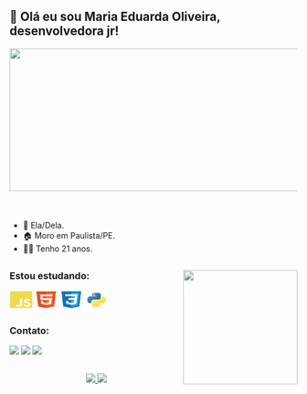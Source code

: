 ## 👋 Olá eu sou Maria Eduarda Oliveira, desenvolvedora jr!
<div align="center">
  <img width="700px" height="250px" src="https://user-images.githubusercontent.com/108241366/195879238-c392e4f4-87cf-4afc-98de-c76d56311c27.png">
</div><br><br>

- 🙂 Ela/Dela.
- 🏠 Moro em Paulista/PE.
- 👩🏽 Tenho 21 anos.

##

<img align="right" height="200" width="200" src="https://user-images.githubusercontent.com/108241366/196195211-6248b2ff-312f-47b5-914b-699ae4e86e87.png">

### Estou estudando: 
<div style="display: inline_block">
  <img align="center" height="30" width="40" src="https://raw.githubusercontent.com/devicons/devicon/master/icons/javascript/javascript-plain.svg">
  <img align="center" height="30" width="40" src="https://raw.githubusercontent.com/devicons/devicon/master/icons/html5/html5-original.svg">
  <img align="center" height="30" width="40" src="https://raw.githubusercontent.com/devicons/devicon/master/icons/css3/css3-original.svg">
  <img align="center" height="30" width="40" src="https://raw.githubusercontent.com/devicons/devicon/master/icons/python/python-original.svg">
</div>

 ## 
 
 ### Contato:
<div> 
  <a href = "mailto:eduardaoliveiraalmeida1@gmail.com"><img src="https://img.shields.io/badge/Gmail-D14836?style=for-the-badge&logo=gmail&logoColor=white"></a>
  <a href="https://www.linkedin.com/in/oliveira-mariaeduarda/" target="_blank"><img src="https://img.shields.io/badge/-LinkedIn-%230077B5?style=for-the-badge&logo=linkedin&logoColor=white" target="_blank"></a> 
   <a href = "https://eduardaoliveiraalmeida.github.io/Curriculo/"><img src="https://img.shields.io/badge/-Resume-000?style=flat-square&logo=read-the-docs&logoColor=white"></a>
 
##
  

<div align="center">
  <a href="https://github.com/EduardaOliveiraAlmeida">
  <img height="150em" src="https://github-readme-stats.vercel.app/api?username=EduardaOliveiraAlmeida&show_icons=true&theme=dracula&include_all_commits=true&count_private=true"/>
  <img height="150em" src="https://github-readme-stats.vercel.app/api/top-langs/?username=EduardaOliveiraAlmeida&layout=compact&langs_count=7&theme=dracula"/>
</div>
  
## 

<!---
MariaEOliAlmeida/MariaEOliAlmeida is a ✨ special ✨ repository because its `README.md` (this file) appears on your GitHub profile.
You can click the Preview link to take a look at your changes.
--->
